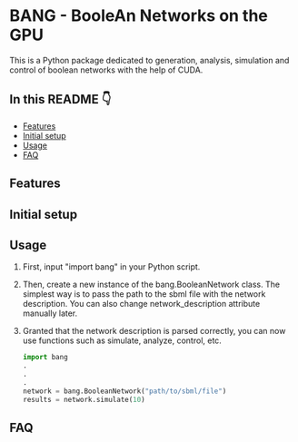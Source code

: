 # BANG - BooleAn Networks on the GPU

This is a Python package dedicated to generation, analysis, simulation and control of boolean networks with the help of CUDA.

## In this README :point_down:

- [Features](#features)
- [Initial setup](#initial-setup)
- [Usage](#usage)
- [FAQ](#faq)

## Features

## Initial setup

## Usage

1. First, input "import bang" in your Python script. 


2. Then, create a new instance of the bang.BooleanNetwork class. The simplest way
is to pass the path to the sbml file with the network description. You can also change network_description 
attribute manually later.


3. Granted that the network description is parsed correctly, you can now use 
functions such as simulate, analyze, control, etc.

    ```python
   import bang
   .
   .
   .
   network = bang.BooleanNetwork("path/to/sbml/file")
   results = network.simulate(10)

## FAQ
